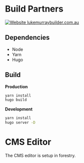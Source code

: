 
# Build Partners

[![Website lukemurraybuilder.com.au](https://img.shields.io/website-up-down-green-red/https/lukemurraybuilder.com.au.svg)](http://www.lukemurraybuilder.com.au/)

## Dependencies

- Node
- Yarn
- Hugo

## Build

**Production**

```sh
yarn install
hugo build
```

**Development**

```sh
yarn install
hugo server -D
```


#

# CMS Editor

The CMS editor is setup in forestry.

